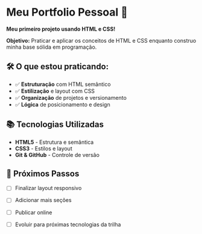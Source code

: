 # Meu Portfolio Pessoal 🌟

**Meu primeiro projeto usando HTML e CSS!**

**Objetivo:** Praticar e aplicar os conceitos de HTML e CSS enquanto construo minha base sólida em programação.

## 🛠 O que estou praticando:

- ✅ **Estruturação** com HTML semântico
- ✅ **Estilização** e layout com CSS
- ✅ **Organização** de projetos e versionamento
- ✅ **Lógica** de posicionamento e design

## 📚 Tecnologias Utilizadas

- **HTML5** - Estrutura e semântica
- **CSS3** - Estilos e layout
- **Git & GitHub** - Controle de versão

## 🚀 Próximos Passos

- [ ] Finalizar layout responsivo
- [ ] Adicionar mais seções
- [ ] Publicar online
- [ ] Evoluir para próximas tecnologias da trilha

